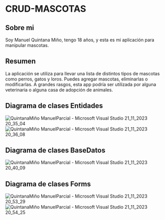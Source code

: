 # CRUD-MASCOTAS

## Sobre mi
Soy Manuel Quintana Miño, tengo 18 años, y esta es mi aplicación para manipular mascotas.

## Resumen
La aplicación se utiliza para llevar una lista de distintos tipos de mascotas como perros, gatos y loros. Puedes agregar mascotas, eliminarlas o modificarlas. A grandes rasgos, esta app podría ser utilizada por alguna veterinaria o alguna casa de adopción de animales.

## Diagrama de clases Entidades
![QuintanaMiño ManuelParcial - Microsoft Visual Studio 21_11_2023 20_35_04](https://github.com/Manuelquintana2/QuintanaMi-o.ManuelSegundoParcial/assets/118947022/4d8ab750-678b-466f-9449-c220f83dd597)
![QuintanaMiño ManuelParcial - Microsoft Visual Studio 21_11_2023 20_36_08](https://github.com/Manuelquintana2/QuintanaMi-o.ManuelSegundoParcial/assets/118947022/43ddd52c-6914-4e23-aa06-9899a66511af)
## Diagrama de clases BaseDatos
![QuintanaMiño ManuelParcial - Microsoft Visual Studio 21_11_2023 20_40_09](https://github.com/Manuelquintana2/QuintanaMi-o.ManuelSegundoParcial/assets/118947022/b84c10bb-8817-4fe6-90b2-82cfb2a48425)
## Diagrama de clases Forms
![QuintanaMiño ManuelParcial - Microsoft Visual Studio 21_11_2023 20_53_29](https://github.com/Manuelquintana2/QuintanaMi-o.ManuelSegundoParcial/assets/118947022/a26109e9-723e-4f63-9b23-7beca88d0723)
![QuintanaMiño ManuelParcial - Microsoft Visual Studio 21_11_2023 20_54_25](https://github.com/Manuelquintana2/QuintanaMi-o.ManuelSegundoParcial/assets/118947022/27485a87-d949-4974-981e-03140671b78d)




